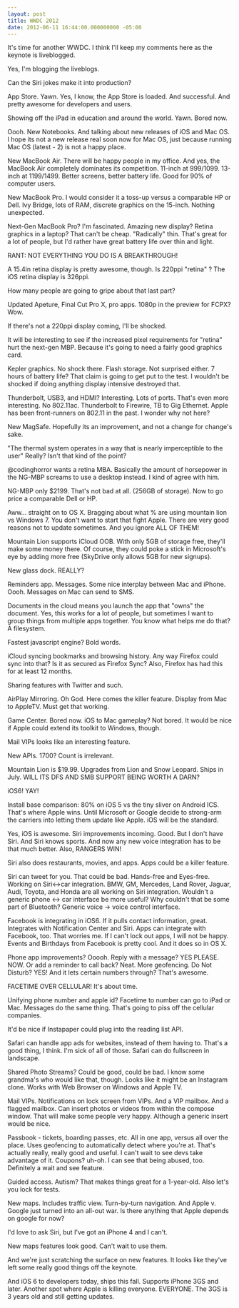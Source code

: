```yaml
---
layout: post
title: WWDC 2012
date: 2012-06-11 16:44:00.000000000 -05:00
---
```



It's time for another WWDC. I think I'll keep my comments here as the keynote
is liveblogged.

Yes, I'm blogging the liveblogs.

<!-- more -->
Can the Siri jokes make it into production?

App Store. Yawn. Yes, I know, the App Store is loaded. And successful. And
pretty awesome for developers and users.

Showing off the iPad in education and around the world. Yawn. Bored now.

Oooh. New Notebooks. And talking about new releases of iOS and Mac OS. I hope
its not a new release real soon now for Mac OS, just because running Mac OS
(latest - 2) is not a happy place.

New MacBook Air. There will be happy people in my office. And yes, the MacBook Air completely dominates its competition. 11-inch at $999/$1099. 13-inch at
$1199/$1499. Better screens, better battery life. Good for 90% of computer
users.

New MacBook Pro. I would consider it a toss-up versus a comparable HP or Dell.
Ivy Bridge, lots of RAM, discrete graphics on the 15-inch. Nothing unexpected.

Next-Gen MacBook Pro? I'm fascinated. Amazing new display? Retina graphics in a
laptop? That can't be cheap. "Radically" thin. That's great for a lot of people,
but I'd rather have great battery life over thin and light.

RANT: NOT EVERYTHING YOU DO IS A BREAKTHROUGH!

A 15.4in retina display is pretty awesome, though. Is 220ppi "retina" ? The
iOS retina display is 326ppi.

How many people are going to gripe about that last part?

Updated Apeture, Final Cut Pro X, pro apps. 1080p in the preview for FCPX? Wow.

If there's not a 220ppi display coming, I'll be shocked.

It will be interesting to see if the increased pixel requirements for "retina"
hurt the next-gen MBP. Because it's going to need a fairly good graphics card.

Kepler graphics. No shock there. Flash storage. Not surprised either. 7 hours of
battery life? That claim is going to get put to the test. I wouldn't be shocked
if doing anything display intensive destroyed that. 

Thunderbolt, USB3, and HDMI? Interesting. Lots of ports. That's even more
interesting. No 802.11ac. Thunderbolt to Firewire, TB to Gig Ethernet. Apple
has been front-runners on 802.11 in the past. I wonder why not here?

New MagSafe. Hopefully its an improvement, and not a change for change's sake.

"The thermal system operates in a way that is nearly imperceptible to the user" Really? Isn't that kind of the point?

@codinghorror wants a retina MBA. Basically the amount of horsepower in the
NG-MBP screams to use a desktop instead. I kind of agree with him.

NG-MBP only $2199. That's not bad at all. (256GB of storage). Now to go price a
comparable Dell or HP.

Aww... straight on to OS X. Bragging about what % are using mountain lion vs
Windows 7. You don't want to start that fight Apple. There are very good reasons
not to update sometimes. And you ignore ALL OF THEM!

Mountain Lion supports iCloud OOB. With only 5GB of storage free, they'll make
some money there. Of course, they could poke a stick in Microsoft's eye by
adding more free (SkyDrive only allows 5GB for new signups).

New glass dock. REALLY?

Reminders app. Messages. Some nice interplay between Mac and iPhone. Oooh.
Messages on Mac can send to SMS.

Documents in the cloud means you launch the app that "owns" the document. Yes,
this works for a lot of people, but sometimes I want to group things from
multiple apps together. You know what helps me do that? A filesystem.

Fastest javascript engine? Bold words.

iCloud syncing bookmarks and browsing history. Any way Firefox could sync into
that? Is it as secured as Firefox Sync? Also, Firefox has had this for at least
12 months.

Sharing features with Twitter and such.

AirPlay Mirroring. Oh God. Here comes the killer feature. Display from Mac to
AppleTV. Must get that working.

Game Center. Bored now. iOS to Mac gameplay? Not bored. It would be nice if
Apple could extend its toolkit to Windows, though.

Mail VIPs looks like an interesting feature.

New APIs. 1700? Count is irrelevant.

Mountain Lion is $19.99. Upgrades from Lion and Snow Leopard. Ships in July.
WILL ITS DFS AND SMB SUPPORT BEING WORTH A DARN?

iOS6! YAY!

Install base comparison: 80% on iOS 5 vs the tiny sliver on Android ICS. That's
where Apple wins. Until Microsoft or Google decide to strong-arm the carriers
into letting them update like Apple. iOS will be the standard.

Yes, iOS is awesome. Siri improvements incoming. Good. But I don't have Siri.
And Siri knows sports. And now any new voice integration has to be that much
better. Also, RANGERS WIN!

Siri also does restaurants, movies, and apps. Apps could be a killer feature.

Siri can tweet for you. That could be bad. Hands-free and Eyes-free. Working on
Siri<->car integration. BMW, GM, Mercedes, Land Rover, Jaguar, Audi, Toyota, and
Honda are all working on Siri integration. Wouldn't a generic phone <-> car
interface be more useful? Why couldn't that be some part of Bluetooth? Generic
voice -> voice control interface.

Facebook is integrating in iOS6. If it pulls contact information, great.
Integrates with Notification Center and Siri. Apps can integrate with Facebook,
too. That worries me. If I can't lock out apps, I will not be happy. Events and
Birthdays from Facebook is pretty cool. And it does so in OS X.

Phone app improvements? Ooooh. Reply with a message? YES PLEASE. NOW. Or add a
reminder to call back? Neat. More geofencing. Do Not Disturb? YES! And it lets
certain numbers through? That's awesome.

FACETIME OVER CELLULAR! It's about time.

Unifying phone number and apple id? Facetime to number can go to iPad or Mac.
Messages do the same thing. That's going to piss off the cellular companies.

It'd be nice if Instapaper could plug into the reading list API.

Safari can handle app ads for websites, instead of them having to. That's a good
thing, I think. I'm sick of all of those. Safari can do fullscreen in landscape.

Shared Photo Streams? Could be good, could be bad. I know some grandma's who
would like that, though. Looks like it might be an Instagram clone. Works with
Web Browser on Windows and Apple TV.

Mail VIPs. Notifications on lock screen from VIPs. And a VIP mailbox. And a
flagged mailbox. Can insert photos or videos from within the compose window.
That will make some people very happy. Although a generic insert would be nice.

Passbook - tickets, boarding passes, etc. All in one app, versus all over the
place. Uses geofencing to automatically detect where you're at. That's actually
really, really good and useful. I can't wait to see devs take advantage of it.
Coupons? uh-oh. I can see that being abused, too. Definitely a wait and see feature.

Guided access. Autism? That makes things great for a 1-year-old. Also let's you
lock for tests. 

New maps. Includes traffic view. Turn-by-turn navigation. And Apple v. Google
just turned into an all-out war. Is there anything that Apple depends on google
for now?

I'd love to ask Siri, but I've got an iPhone 4 and I can't.

New maps features look good. Can't wait to use them.

And we're just scratching the surface on new features. It looks like they've
left some really good things off the keynote.

And iOS 6 to developers today, ships this fall. Supports iPhone 3GS and later.
Another spot where Apple is killing everyone. EVERYONE. The 3GS is 3 years old
and still getting updates.
